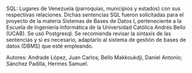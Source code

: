 SQL: Lugares de Venezuela (parroquias, municipios y estados) con sus respectivas relaciones. 
Dichas sentencias SQL fueron solicitadas para el proyecto de la materia Sistemas de Bases de Datos I, perteneciente a la Escuela de Ingeniería Informática de la Universidad Católica Andrés Bello (UCAB).
Se usó Postgresql. Se recomienda revisar la sintaxis de las sentencias y si es necesario, adaptarlo al sistema de gestión de bases de datos (DBMS) que esté empleando.

Autores:
Andrade López, Juan Carlos; Bello Makkoukdji, Daniel Antonio; Sánchez Padilla, Hermes Samuel.
